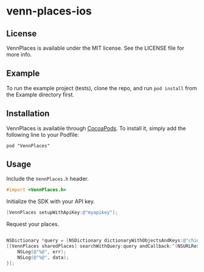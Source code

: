 # venn-places-ios

## License

VennPlaces is available under the MIT license. See the LICENSE file for more info.

## Example

To run the example project (tests), clone the repo, and run `pod install` from the Example directory first.

## Installation

VennPlaces is available through [CocoaPods](http://cocoapods.org). To install
it, simply add the following line to your Podfile:

    pod "VennPlaces"

## Usage

Include the `VennPlaces.h` header.

```objective-c
#import <VennPlaces.h>
```

Initialize the SDK with your API key.

```objective-c
[VennPlaces setupWithApiKey:@"myapikey"];
```

Request your places.

```objective-c

NSDictionary *query = [NSDictionary dictionaryWithObjectsAndKeys:@"chinese", @"keyword", @"food", @"category", nil];
[[VennPlaces sharedPlaces] searchWithQuery:query andCallback:^(NSURLResponse *res, NSData *data, NSError *err) {
    NSLog(@"%@", err);
    NSLog(@"%@", data);
}];
```
